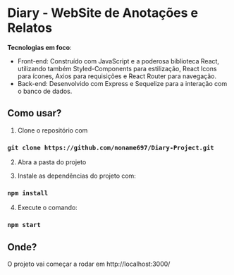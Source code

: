 # Diary - WebSite de Anotações e Relatos

**Tecnologias em foco**:
 - Front-end: Construído com JavaScript e a poderosa biblioteca React, utilizando também Styled-Components para estilização, React Icons para ícones, Axios para requisições e React Router para navegação.
 - Back-end: Desenvolvido com Express e Sequelize para a interação com o banco de dados.

## Como usar?

1. Clone o repositório com 
### `git clone https://github.com/noname697/Diary-Project.git`

2. Abra a pasta do projeto

3. Instale as dependências do projeto com:  
### `npm install`

4. Execute o comando:
### `npm start`


## Onde?
O projeto vai começar a rodar em http://localhost:3000/
